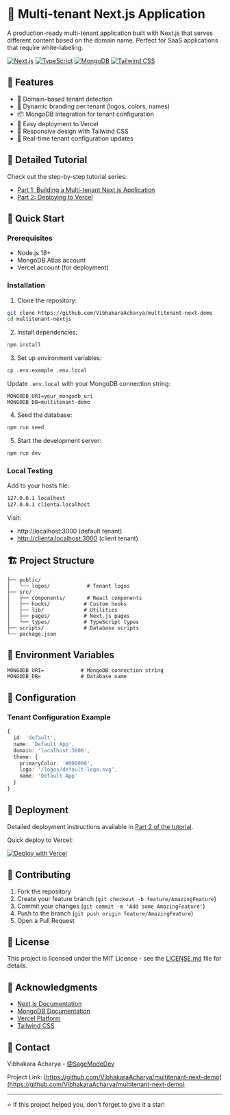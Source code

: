 # 🏢 Multi-tenant Next.js Application

A production-ready multi-tenant application built with Next.js that serves different content based on the domain name. Perfect for SaaS applications that require white-labeling.

[![Next.js](https://img.shields.io/badge/Next.js-latest-blue.svg)](https://nextjs.org/)
[![TypeScript](https://img.shields.io/badge/TypeScript-latest-blue.svg)](https://www.typescriptlang.org/)
[![MongoDB](https://img.shields.io/badge/MongoDB-latest-green.svg)](https://www.mongodb.com/)
[![Tailwind CSS](https://img.shields.io/badge/Tailwind-latest-blue.svg)](https://tailwindcss.com/)

## 🌟 Features

- 🔐 Domain-based tenant detection
- 🎨 Dynamic branding per tenant (logos, colors, names)
- 📦 MongoDB integration for tenant configuration
- 🚀 Easy deployment to Vercel
- 📱 Responsive design with Tailwind CSS
- 🔄 Real-time tenant configuration updates

## 📖 Detailed Tutorial

Check out the step-by-step tutorial series:
- [Part 1: Building a Multi-tenant Next.js Application](your-blog-url-1)
- [Part 2: Deploying to Vercel](your-blog-url-2)

## 🚀 Quick Start

### Prerequisites

- Node.js 18+ 
- MongoDB Atlas account
- Vercel account (for deployment)

### Installation

1. Clone the repository:
```bash
git clone https://github.com/VibhakaraAcharya/multitenant-next-demo
cd multitenant-nextjs
```

2. Install dependencies:
```bash
npm install
```

3. Set up environment variables:
```bash
cp .env.example .env.local
```

Update `.env.local` with your MongoDB connection string:
```env
MONGODB_URI=your_mongodb_uri
MONGODB_DB=multitenant-demo
```

4. Seed the database:
```bash
npm run seed
```

5. Start the development server:
```bash
npm run dev
```

### Local Testing

Add to your hosts file:
```bash
127.0.0.1 localhost
127.0.0.1 clienta.localhost
```

Visit:
- http://localhost:3000 (default tenant)
- http://clienta.localhost:3000 (client tenant)

## 🏗️ Project Structure

```
├── public/
│   └── logos/            # Tenant logos
├── src/
│   ├── components/       # React components
│   ├── hooks/           # Custom hooks
│   ├── lib/             # Utilities
│   ├── pages/           # Next.js pages
│   └── types/           # TypeScript types
├── scripts/             # Database scripts
└── package.json
```

## 📝 Environment Variables

```env
MONGODB_URI=            # MongoDB connection string
MONGODB_DB=             # Database name
```

## 🔧 Configuration

### Tenant Configuration Example

```typescript
{
  id: 'default',
  name: 'Default App',
  domain: 'localhost:3000',
  theme: {
    primaryColor: '#000000',
    logo: '/logos/default-logo.svg',
    name: 'Default App'
  }
}
```

## 🚀 Deployment

Detailed deployment instructions available in [Part 2 of the tutorial](your-blog-url-2).

Quick deploy to Vercel:

[![Deploy with Vercel](https://vercel.com/button)](https://vercel.com/new/clone?repository-url=https://github.com/yourusername/multitenant-nextjs)

## 🤝 Contributing

1. Fork the repository
2. Create your feature branch (`git checkout -b feature/AmazingFeature`)
3. Commit your changes (`git commit -m 'Add some AmazingFeature'`)
4. Push to the branch (`git push origin feature/AmazingFeature`)
5. Open a Pull Request

## 📄 License

This project is licensed under the MIT License - see the [LICENSE.md](LICENSE.md) file for details.

## 👏 Acknowledgments

- [Next.js Documentation](https://nextjs.org/docs)
- [MongoDB Documentation](https://docs.mongodb.com/)
- [Vercel Platform](https://vercel.com)
- [Tailwind CSS](https://tailwindcss.com)

## 📧 Contact

Vibhakara Acharya - [@SageModeDev](https://x.com/SageModeDev)

Project Link: [https://github.com/VibhakaraAcharya/multitenant-next-demo](https://github.com/VibhakaraAcharya/multitenant-next-demo)

---

⭐️ If this project helped you, don't forget to give it a star!

